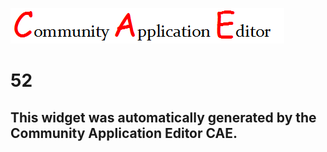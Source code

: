 ![CAE](https://github.com/PhilCAEOrg/frontendComponent-52/blob/gh-pages/img/logo.png)  

52
===================


This widget was automatically generated by the Community Application Editor CAE.  
---------------
